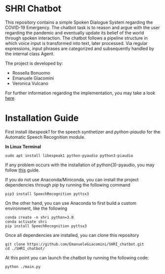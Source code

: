 # SHRI Chatbot
This repository contains a simple Spoken Dialogue System regarding the COVID-19 Emergency. The chatbot task is to reason and argue with the user regarding the pandemic and eventually update its belief of the world through spoken interaction.
The chatbot follows a pipeline structure in which voice input is transformed into text, later processed. Via regular expressions, input phrases are categorized and subsequently handled by the internal class Agent.

The project is developed by:
  - Rossella Bonuomo
  - Emanuele Giacomini
  - Veronica Vulcano

For further information regarding the implementation, you may take a look [here](https://github.com/EmanueleGiacomini/SHRI_chatbot/blob/main/report.pdf).
# Installation Guide
First install _libespeak1_ for the speech synthetizer and _python-piaudio_ for the Automatic Speech Recognition module.

__In Linux Terminal__

    sudo apt install libespeak1 python-pyaudio python3-piaudio
    
If any problem occurs with the installation of python(3)-pyaudio, you may follow [this](https://stackoverflow.com/a/35593426) guide.
    
If you do not use Anaconda/Miniconda, you can install the project dependencies through _pip_ by running the following command

    pip3 install SpeechRecognition pyttsx3 

On the other hand, you can use Anaconda to first build a custom environment, like the following

    conda create -n shri python=3.8
    conda activate shri
    pip install SpeechRecognition pyttsx3 

Once all dependencies are installed, you can clone this repository 

    git clone https://github.com/EmanueleGiacomini/SHRI_chatbot.git
    cd ./SHRI_chatbot/
    
At this point you can launch the chatbot by running the following code:
    
    python ./main.py
    
